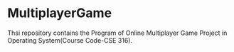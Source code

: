 # MultiplayerGame
Thsi repository contains the Program of Online Multiplayer Game Project in Operating System(Course Code-CSE 316).
